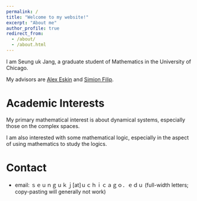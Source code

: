 ```yaml
---
permalink: /
title: "Welcome to my website!"
excerpt: "About me"
author_profile: true
redirect_from: 
  - /about/
  - /about.html
---
```


<!-- [academicpages template](https://github.com/academicpages/academicpages.github.io) -->

I am Seung uk Jang, a graduate student of Mathematics in the University of Chicago.

My advisors are [Alex Eskin](https://www.math.uchicago.edu/~eskin/) and [Simion Filip](https://math.uchicago.edu/~sfilip/).

# Academic Interests
My primary mathematical interest is about dynamical systems, especially those on the complex spaces.

I am also interested with some mathematical logic, especially in the aspect of using mathematics to study the logics.

# Contact
 * email: ｓｅｕｎｇｕｋｊ[at]ｕｃｈｉｃａｇｏ．ｅｄｕ (full-width letters; copy-pasting will generally not work)
